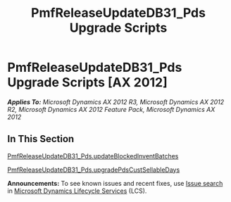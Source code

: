 ﻿---
title: PmfReleaseUpdateDB31_Pds Upgrade Scripts
TOCTitle: PmfReleaseUpdateDB31_Pds Upgrade Scripts
ms:assetid: c46a8cf4-c2f9-4b88-aa9f-2e13705c3452
ms:mtpsurl: https://msdn.microsoft.com/en-us/library/JJ686869(v=AX.60)
ms:contentKeyID: 49711066
ms.date: 05/18/2015
mtps_version: v=AX.60
---

# PmfReleaseUpdateDB31\_Pds Upgrade Scripts [AX 2012]


_**Applies To:** Microsoft Dynamics AX 2012 R3, Microsoft Dynamics AX 2012 R2, Microsoft Dynamics AX 2012 Feature Pack, Microsoft Dynamics AX 2012_

## In This Section

[PmfReleaseUpdateDB31\_Pds.updateBlockedInventBatches](pmfreleaseupdatedb31-pds-updateblockedinventbatches.md)

[PmfReleaseUpdateDB31\_Pds.upgradePdsCustSellableDays](pmfreleaseupdatedb31-pds-upgradepdscustsellabledays.md)

  
**Announcements:** To see known issues and recent fixes, use [Issue search](http://go.microsoft.com/fwlink/?linkid=389258) in [Microsoft Dynamics Lifecycle Services](http://go.microsoft.com/fwlink/?linkid=306505) (LCS).

